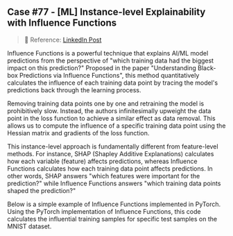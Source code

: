 ## Case #77 - [ML] Instance-level Explainability with Influence Functions

> 🧩 Reference: [LinkedIn Post](https://www.linkedin.com/posts/backnumber19lim_explainability-ai-ml-activity-7368462677364412416-S2CD?utm_source=share&utm_medium=member_desktop&rcm=ACoAAC4i7ZsBMeUAH3UpBvhusYv1qkmTlPJ4E6E)  

Influence Functions is a powerful technique that explains AI/ML model predictions from the perspective of "which training data had the biggest impact on this prediction?" Proposed in the paper "Understanding Black-box Predictions via Influence Functions", this method quantitatively calculates the influence of each training data point by tracing the model's predictions back through the learning process. 

Removing training data points one by one and retraining the model is prohibitively slow. Instead, the authors infinitesimally upweight the data point in the loss function to achieve a similar effect as data removal. This allows us to compute the influence of a specific training data point using the Hessian matrix and gradients of the loss function. 

This instance-level approach is fundamentally different from feature-level methods. For instance, SHAP (Shapley Additive Explanations) calculates how each variable (feature) affects predictions, whereas Influence Functions calculates how each training data point affects predictions. In other words, SHAP answers "which features were important for the prediction?" while Influence Functions answers "which training data points shaped the prediction?" 

Below is a simple example of Influence Functions implemented in PyTorch. Using the PyTorch implementation of Influence Functions, this code calculates the influential training samples for specific test samples on the MNIST dataset.